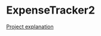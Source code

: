 # ExpenseTracker2

[Project explanation](https://medium.com/彼得潘的-swift-ios-app-開發教室/ios-expense-tracker-part-1-ui-design-c73aba2ac645)
